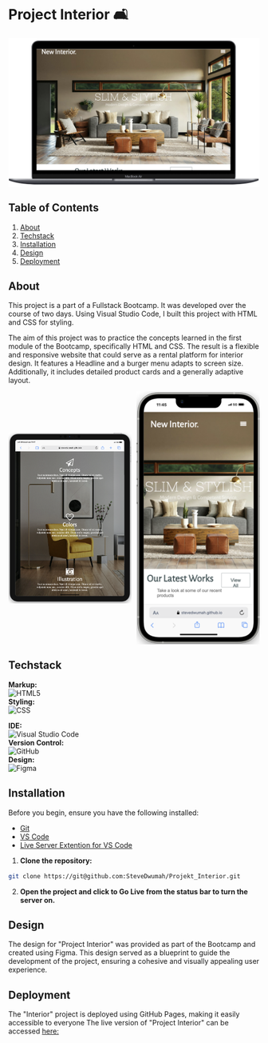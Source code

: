 # Project Interior 🛋️

<div style="display: flex; justify-content: center;">
  <img src="./assets/img/Bildschirmfoto_Mac.png" alt="Project Screenshot MacBook Air">
</div>





## Table of Contents
1. [About](#general-info)
2. [Techstack](#technologies)
3. [Installation](#installation)
4. [Design](#design)
5. [Deployment](#deployment)

## About

This project is a part of a Fullstack Bootcamp. It was developed over the course of two days. Using Visual Studio Code, I built this project with HTML and CSS for styling.

The aim of this project was to practice the concepts learned in the first module of the Bootcamp, specifically HTML and CSS. The result is a flexible and responsive website that could serve as a rental platform for interior design. It features a Headline and a burger menu adapts to screen size. Additionally, it includes detailed product cards and a generally adaptive layout.


<div style="display: flex; justify-content: space-between; align-items: center; width: 100%">
    <img style="width: 49%; height: auto; object-fit: contain" src="./assets/img/Bildschirmfoto_Ipad.png">
    <img style="width: 49%; height: auto; object-fit: contain"  src="./assets/img/Bildschirmfoto_iphone.png">
</div>

## Techstack


**Markup:**  
![HTML5](https://img.shields.io/badge/html5-%23E34F26.svg?style=for-the-badge&logo=html5&logoColor=white)  
**Styling:**  
![CSS](https://img.shields.io/badge/css3-%231572B6.svg?style=for-the-badge&logo=css3&logoColor=white) 
  
  **IDE:**  
![Visual Studio Code](https://img.shields.io/badge/Visual%20Studio%20Code-0078d7.svg?style=for-the-badge&logo=visual-studio-code&logoColor=white)  
**Version Control:**  
![GitHub](https://img.shields.io/badge/github-%23121011.svg?style=for-the-badge&logo=github&logoColor=white)    
**Design:**  
![Figma](https://img.shields.io/badge/Figma-F24E1E?style=for-the-badge&logo=figma&logoColor=white)



## Installation


Before you begin, ensure you have the following installed:

- [Git](https://git-scm.com/)
- [VS Code](https://code.visualstudio.com/download)
- [Live Server Extention for VS Code](https://marketplace.visualstudio.com/items?itemName=ritwickdey.LiveServer)

1. **Clone the repository:**

```bash
git clone https://git@github.com:SteveDwumah/Projekt_Interior.git
   ```
2. **Open the project and click to Go Live from the status bar to turn the server on.**     

## Design

The design for "Project Interior" was provided as part of the Bootcamp and created using Figma. This design served as a blueprint to guide the development of the project, ensuring a cohesive and visually appealing user experience.

## Deployment

The "Interior" project is deployed using GitHub Pages, making it easily accessible to everyone
The live version of "Project Interior" can be accessed [here:](https://stevedwumah.github.io/Projekt_Interior/)